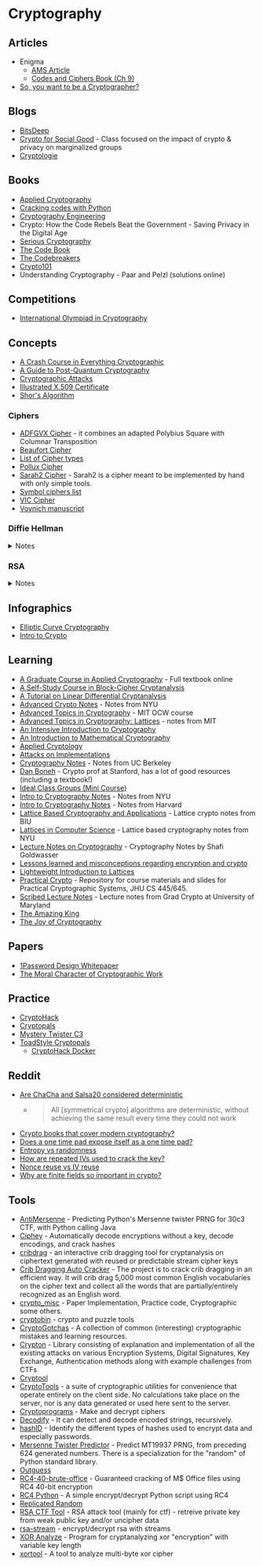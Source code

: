 # Cryptography

## Articles
- Enigma
  - [AMS Article](http://www.ams.org/publicoutreach/feature-column/fcarc-enigma)
  - [Codes and Ciphers Book (Ch 9)](http://www.ik4hdq.net/codici_cifr.pdf)
- [So, you want to be a Cryptographer?](https://github.com/SalusaSecondus/CryptoGotchas/blob/master/GettingStarted.md)

## Blogs
- [BitsDeep](https://bitsdeep.com/)
- [Crypto for Social Good](https://cs.brown.edu/~seny/2950v/) - Class focused on the impact of crypto & privacy on marginalized groups
- [Cryptologie](https://www.cryptologie.net/)

## Books
- [Applied Cryptography](https://www.schneier.com/books/applied_cryptography/)
- [Cracking codes with Python](https://nostarch.com/crackingcodes)
- [Cryptography Engineering](https://www.schneier.com/books/cryptography_engineering/)
- Crypto: How the Code Rebels Beat the Government - Saving Privacy in the Digital Age
- [Serious Cryptography](https://nostarch.com/seriouscrypto)
- [The Code Book](https://en.wikipedia.org/wiki/The_Code_Book)
- [The Codebreakers](https://en.wikipedia.org/wiki/The_Codebreakers)
- [Crypto101](https://www.crypto101.io/)
- Understanding Cryptography - Paar and Pelzl (solutions online)

## Competitions
- [International Olympiad in Cryptography](https://nsucrypto.nsu.ru/)

## Concepts
- [A Crash Course in Everything Cryptographic](https://medium.com/@lduck11007/a-crash-course-in-everything-cryptographic-50daa0fda482)
- [A Guide to Post-Quantum Cryptography](https://hackernoon.com/a-guide-to-post-quantum-cryptography-d785a70ea04b)
- [Cryptographic Attacks](https://en.wikipedia.org/wiki/Category:Cryptographic_attacks)
- [Illustrated X.509 Certificate](https://darutk.medium.com/illustrated-x-509-certificate-84aece2c5c2e)
- [Shor's Algorithm](https://www.scottaaronson.com/blog/?p=208)


### Ciphers
- [ADFGVX Cipher](https://crypto.interactive-maths.com/adfgvx-cipher.html) - it combines an adapted Polybius Square with Columnar Transposition
- [Beaufort Cipher](http://practicalcryptography.com/ciphers/beaufort-cipher/)
- [List of Cipher types](https://www.cryptogram.org/resource-area/cipher-types/)
- [Pollux Cipher](https://www.dcode.fr/pollux-cipher)
- [Sarah2 Cipher](https://laser-calcium.glitch.me/) - Sarah2 is a cipher meant to be implemented by hand with only simple tools.
- [Symbol ciphers list](https://aroktyoe.wixsite.com/decipher/home)
- [VIC Cipher](https://en.wikipedia.org/wiki/VIC_cipher)
- [Voynich manuscript](https://en.wikipedia.org/wiki/Voynich_manuscript)

### Diffie Hellman
<details>
  <summary>Notes</summary>

  - Encryption without padding is insecure
    - Encryption: SAEP, OAEP+
    - Signature: PSS
  - Diffie Hellman relies on:
      - Discrete log problem
      - Computational DH problem
      - Decisional DH problem
    - Use this setting for public key crypto (Cramer-Shoup) or signatures (Schnorr, DSA). Mostly used for DH though.
    - Really for this setting you just need a group G = <G> of prime order q when DDH problem is hard
    - Can also get this structure from the group of points of an elliptic curve
      - Advantages
        - Much smaller parameters
        - Much more efficient operations
        - Picking parameters is easier and less error-prone
      - Modern protocols use
        - ECDH for key exchange
        - ECDSA, RSA (legacy) for signatures
  Mod p, every invertible element has order dividing p-1 (with operation multiplication)

</details>

### RSA
<details>
  <summary>Notes</summary>

  #### keyGen
  - pick primes p, q
  - set N = pq
  - set e = 65537
  - compute d s.t. e * d ≡ 1 mod (p - 1)(q - 1)

  #### RSA function
  - f: (**Z**/N**Z**)<sup>x</sup> -> (**Z**/N**Z**)<sup>x</sup>
  - f: x -> x<sup>e</sup> mod N
  - f<sup>-1</sup>: y -> y<sup>d</sup> mod N

  #### Hard problems
  - **Factoring**: given N, find p and q
  - **RSA problem**: given N, e, y, find x s.t.x<sup>e</sup> = y

  #### Signatures from RSA
  - **KeyGen**: pubkey = (N, e), seckey = d
  - **Sign M**: σ = [Pack(M)]<sup>d</sup> mod N, Pack in (**Z**/N**Z**)<sup>x</sup>
  - **Verify**: σ<sup>e</sup> ≡ Pack(M) mod N

  #### Encryption from RSA
  k <- AE keyspace<br>
  c = E Pack(k)<sup>e</sup> mod N

  **Decrypt**: E Unpack(c<sup>d</sup> mod N) to get x
</details>

## Infographics
- [Elliptic Curve Cryptography](http://fails.org/ecc.pdf)
- [Intro to Crypto](https://www.cryptologie.net/upload/intro-1.png)

## Learning
- [A Graduate Course in Applied Cryptography](https://toc.cryptobook.us/) - Full textbook online
- [A Self-Study Course in Block-Cipher Cryptanalysis](https://www.schneier.com/wp-content/uploads/2016/02/paper-self-study.pdf)
- [A Tutorial on Linear Differential Cryptanalysis](https://ioactive.com/wp-content/uploads/2015/07/ldc_tutorial.pdf)
- [Advanced Crypto Notes](https://cs.nyu.edu/courses/fall09/G22.3220-001/index.html) - Notes from NYU
- [Advanced Topics in Cryptography](https://ocw.mit.edu/courses/electrical-engineering-and-computer-science/6-876j-advanced-topics-in-cryptography-spring-2003/lecture-notes/) - MIT OCW course
- [Advanced Topics in Cryptography: Lattices](https://people.csail.mit.edu/vinodv/6876-Fall2015/index.html) - notes from MIT
- [An Intensive Introduction to Cryptography](https://intensecrypto.org/public/)
- [An Introduction to Mathematical Cryptography](https://www.math.brown.edu/~jhs/MathCryptoHome.html)
- [Applied Cryptology](https://www.youtube.com/watch?v=YhW5obgPCM4&list=PLUoixF7agmIvqZtb8XxfOxTuYsuYOrgck)
- [Attacks on Implementations](https://github.com/Yossioren/AttacksonImplementationsCourseBook)
- [Cryptography Notes](https://people.eecs.berkeley.edu/~luca/cs276/#notes) - Notes from UC Berkeley
- [Dan Boneh](https://crypto.stanford.edu/~dabo/) - Crypto prof at Stanford, has a lot of good resources (including a textbook!)
- [Ideal Class Groups (Mini Course)](http://www.usf-crypto.org/class-groups/)
- [Intro to Cryptography Notes](https://www.cs.umd.edu/~jkatz/gradcrypto2/scribes.html) - Notes from NYU
- [Intro to Cryptography Notes](https://sites.fas.harvard.edu/~cs120/lectures/) - Notes from Harvard
- [Lattice Based Cryptography and Applications](https://cyber.biu.ac.il/event/the-2nd-biu-winter-school/) - Lattice crypto notes from BIU
- [Lattices in Computer Science](https://cims.nyu.edu/~regev/teaching/lattices_fall_2009/index.html) - Lattice based cryptography notes from NYU
- [Lecture Notes on Cryptography](https://cseweb.ucsd.edu/~mihir/papers/gb.pdf) - Cryptography Notes by Shafi Goldwasser
- [Lessons learned and misconceptions regarding encryption and crypto](https://security.stackexchange.com/questions/2202/lessons-learned-and-misconceptions-regarding-encryption-and-cryptology/2206#2206)
- [Lightweight Introduction to Lattices](https://www.cryptool.org/images/ctp/documents/Lattice-Introduction_v015.pdf)
- [Practical Crypto](https://github.com/matthewdgreen/practicalcrypto) - Repository for course materials and slides for Practical Cryptographic Systems, JHU CS 445/645.
- [Scribed Lecture Notes](https://www.cs.umd.edu/~jkatz/gradcrypto2/scribes.html) - Lecture notes from Grad Crypto at University of Maryland
- [The Amazing King](http://theamazingking.com/crypto.php)
- [The Joy of Cryptography](https://web.engr.oregonstate.edu/~rosulekm/crypto/)

## Papers
- [1Password Design Whitepaper](https://1password.com/files/1Password-White-Paper.pdf)
- [The Moral Character of Cryptographic Work](https://web.cs.ucdavis.edu/~rogaway/papers/moral-fn.pdf)

## Practice
- [CryptoHack](https://cryptohack.org/challenges/)
- [Cryptopals](https://cryptopals.com/)
- [Mystery Twister C3](https://www.mysterytwisterc3.org/en/)
- [ToadStyle Cryptopals](https://toadstyle.org/cryptopals/)
  - [CryptoHack Docker](https://github.com/hyperreality/cryptohack-docker)

## Reddit
- [Are ChaCha and Salsa20 considered deterministic](https://www.reddit.com/r/crypto/comments/lpvk52/are_chacha_and_salsa20_considered_deterministic/)
  - > All [symmetrical crypto] algorithms are deterministic, without achieving the same result every time they could not work
- [Crypto books that cover modern cryptography?](https://www.reddit.com/r/crypto/comments/n95851/crypto_book_that_covers_latest_modern_crypto/)
- [Does a one time pad expose itself as a one time pad?](https://www.reddit.com/r/crypto/comments/bcytd6/does_a_one_time_pad_expose_itself_as_a_one_time/s)
- [Entropy vs randomness](https://www.reddit.com/r/cryptography/comments/n5e4s1/question_about_entropy/)
- [How are repeated IVs used to crack the key?](https://www.reddit.com/r/crypto/comments/brdgnl/how_are_repeated_ivs_used_to_crack_the_key/)
- [Nonce reuse vs IV reuse](https://www.reddit.com/r/crypto/comments/fnku50/nonce_reuse_vs_iv_reuse/)
- [Why are finite fields so important in crypto?](https://www.reddit.com/r/cryptography/comments/o3mrow/why_are_finite_fields_so_important_in_cryptography/)

## Tools
- [AntiMersenne](https://github.com/nh2/AntiMersenne) - Predicting Python's Mersenne twister PRNG for 30c3 CTF, with Python calling Java
- [Ciphey](https://github.com/Ciphey/Ciphey) - Automatically decode encryptions without a key, decode encodings, and crack hashes
- [cribdrag](https://github.com/SpiderLabs/cribdrag) - an interactive crib dragging tool for cryptanalysis on ciphertext generated with reused or predictable stream cipher keys
- [Crib Dragging Auto Cracker](https://github.com/yhuag/Crib-Dragging-Auto-Cracker) - The project is to crack crib dragging in an efficient way. It will crib drag 5,000 most common English vocabularies on the cipher text and collect all the words that are partially/entirely recognized as an English word.
- [crypto_misc](https://github.com/elliptic-shiho/crypto_misc) - Paper Implementation, Practice code, Cryptographic some others.
- [cryptobin](https://github.com/avanpo/cryptobin) - crypto and puzzle tools
- [CryptoGotchas](https://github.com/SalusaSecondus/CryptoGotchas) - A collection of common (interesting) cryptographic mistakes and learning resources.
- [Crypton](https://github.com/ashutosh1206/Crypton) -  Library consisting of explanation and implementation of all the existing attacks on various Encryption Systems, Digital Signatures, Key Exchange, Authentication methods along with example challenges from CTFs
- [Cryptool](https://www.cryptool.org/en/cryptool-online)
- [CryptoTools](https://cryptotools.net/) - a suite of cryptographic utilities for convenience that operate entirely on the client side. No calculations take place on the server, nor is any data generated or used here sent to the server.
- [Cryptoprograms](http://www.cryptoprograms.com/) - Make and decrypt ciphers
- [Decodify](https://github.com/s0md3v/Decodify) - It can detect and decode encoded strings, recursively.
- [hashID](https://github.com/psypanda/hashID) - Identify the different types of hashes used to encrypt data and especially passwords.
- [Mersenne Twister Predictor](https://github.com/kmyk/mersenne-twister-predictor) - Predict MT19937 PRNG, from preceding 624 generated numbers. There is a specialization for the "random" of Python standard library.
- [Outguess](https://web.archive.org/web/20150419030527/http://www.outguess.org/)
- [RC4-40-brute-office](https://github.com/kholia/RC4-40-brute-office) - Guaranteed cracking of M$ Office files using RC4 40-bit encryption
- [RC4 Python](https://github.com/g2jun/RC4-Python) - A simple encrypt/decrypt Python script using RC4
- [Replicated Random](https://github.com/fta2012/ReplicatedRandom)
- [RSA CTF Tool](https://github.com/Ganapati/RsaCtfTool) - RSA attack tool (mainly for ctf) - retreive private key from weak public key and/or uncipher data
- [rsa-stream](https://github.com/substack/rsa-stream) - encrypt/decrypt rsa with streams
- [XOR Analyze](https://github.com/ThomasHabets/xor-analyze) - Program for cryptanalyzing xor "encryption" with variable key length
- [xortool](https://github.com/hellman/xortool) - A tool to analyze multi-byte xor cipher
